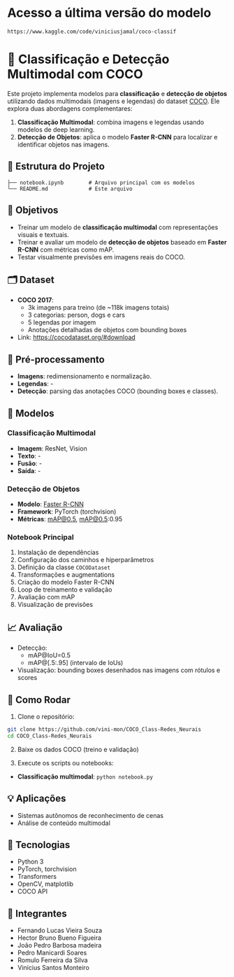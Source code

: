# Acesso a última versão do modelo
```
https://www.kaggle.com/code/viniciusjamal/coco-classif
```

# 🧠 Classificação e Detecção Multimodal com COCO

Este projeto implementa modelos para **classificação** e **detecção de objetos** utilizando dados multimodais (imagens e legendas) do dataset [COCO](https://cocodataset.org/). Ele explora duas abordagens complementares:

1. **Classificação Multimodal**: combina imagens e legendas usando modelos de deep learning.
2. **Detecção de Objetos**: aplica o modelo **Faster R-CNN** para localizar e identificar objetos nas imagens.

## 📁 Estrutura do Projeto

```
├── notebook.ipynb        # Arquivo principal com os modelos
└── README.md             # Este arquivo
```

## 🎯 Objetivos

- Treinar um modelo de **classificação multimodal** com representações visuais e textuais.
- Treinar e avaliar um modelo de **detecção de objetos** baseado em **Faster R-CNN** com métricas como mAP.
- Testar visualmente previsões em imagens reais do COCO.

## 🗂️ Dataset

- **COCO 2017**:
  - 3k imagens para treino (de ~118k imagens totais)
  - 3 categorias: person, dogs e cars
  - 5 legendas por imagem
  - Anotações detalhadas de objetos com bounding boxes
- Link: https://cocodataset.org/#download

## 🔧 Pré-processamento

- **Imagens**: redimensionamento e normalização.
- **Legendas**: -
- **Detecção**: parsing das anotações COCO (bounding boxes e classes).

## 🧠 Modelos

### Classificação Multimodal

- **Imagem**: ResNet, Vision
- **Texto**: -
- **Fusão**: -
- **Saída**: -

### Detecção de Objetos

- **Modelo**: [Faster R-CNN](https://arxiv.org/abs/1506.01497)
- **Framework**: PyTorch (torchvision)
- **Métricas**: mAP@0.5, mAP@0.5:0.95

### Notebook Principal

1. Instalação de dependências
2. Configuração dos caminhos e hiperparâmetros
3. Definição da classe `COCODataset`
4. Transformações e augmentations
5. Criação do modelo Faster R-CNN
6. Loop de treinamento e validação
7. Avaliação com mAP
8. Visualização de previsões

## 📈 Avaliação

- Detecção:
  - mAP@IoU=0.5
  - mAP@[.5:.95] (intervalo de IoUs)
- Visualização: bounding boxes desenhados nas imagens com rótulos e scores

## 🚀 Como Rodar

1. Clone o repositório:

```bash
git clone https://github.com/vini-mon/COCO_Class-Redes_Neurais
cd COCO_Class-Redes_Neurais
```

2. Baixe os dados COCO (treino e validação)

3. Execute os scripts ou notebooks:

- **Classificação multimodal**: `python notebook.py`

## 💡 Aplicações

- Sistemas autônomos de reconhecimento de cenas
- Análise de conteúdo multimodal

## 🧪 Tecnologias

- Python 3
- PyTorch, torchvision
- Transformers
- OpenCV, matplotlib
- COCO API

## 👥 Integrantes

- Fernando Lucas Vieira Souza 
- Hector Bruno Bueno Figueira 
- João Pedro Barbosa madeira 
- Pedro Manicardi Soares 
- Romulo Ferreira da Silva 
- Vinícius Santos Monteiro 
